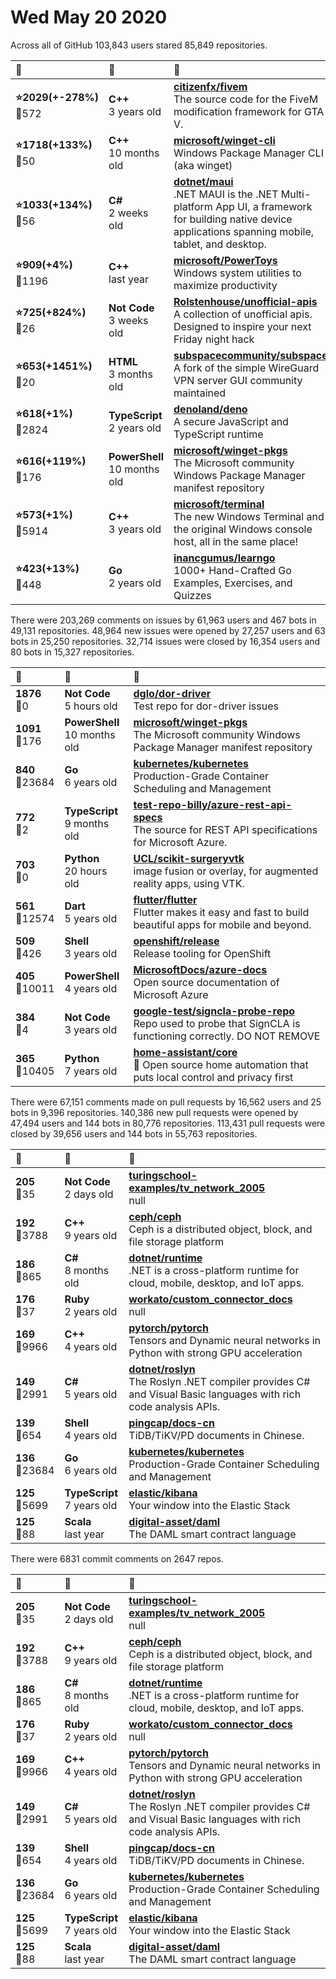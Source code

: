 # Wed May 20 2020

Across all of GitHub 103,843 users stared 
85,849 repositories. 

| :page_with_curl: | :calendar: | :page_with_curl: |
| :--- | :--- | :--- |
| **:star:2029(+-278%)**<br>:twisted_rightwards_arrows:572 | **C++**<br>3 years old | **[citizenfx/fivem](https://github.com/citizenfx/fivem)**<br>The source code for the FiveM modification framework for GTA V. |
| **:star:1718(+133%)**<br>:twisted_rightwards_arrows:50 | **C++**<br>10 months old | **[microsoft/winget-cli](https://github.com/microsoft/winget-cli)**<br>Windows Package Manager CLI (aka winget) |
| **:star:1033(+134%)**<br>:twisted_rightwards_arrows:56 | **C#**<br>2 weeks old | **[dotnet/maui](https://github.com/dotnet/maui)**<br>.NET MAUI is the .NET Multi-platform App UI, a framework for building native device applications spanning mobile, tablet, and desktop. |
| **:star:909(+4%)**<br>:twisted_rightwards_arrows:1196 | **C++**<br>last year | **[microsoft/PowerToys](https://github.com/microsoft/PowerToys)**<br>Windows system utilities to maximize productivity |
| **:star:725(+824%)**<br>:twisted_rightwards_arrows:26 | **Not Code**<br>3 weeks old | **[Rolstenhouse/unofficial-apis](https://github.com/Rolstenhouse/unofficial-apis)**<br>A collection of unofficial apis. Designed to inspire your next Friday night hack |
| **:star:653(+1451%)**<br>:twisted_rightwards_arrows:20 | **HTML**<br>3 months old | **[subspacecommunity/subspace](https://github.com/subspacecommunity/subspace)**<br>A fork of the simple WireGuard VPN server GUI community maintained |
| **:star:618(+1%)**<br>:twisted_rightwards_arrows:2824 | **TypeScript**<br>2 years old | **[denoland/deno](https://github.com/denoland/deno)**<br>A secure JavaScript and TypeScript runtime |
| **:star:616(+119%)**<br>:twisted_rightwards_arrows:176 | **PowerShell**<br>10 months old | **[microsoft/winget-pkgs](https://github.com/microsoft/winget-pkgs)**<br>The Microsoft community Windows Package Manager manifest repository |
| **:star:573(+1%)**<br>:twisted_rightwards_arrows:5914 | **C++**<br>3 years old | **[microsoft/terminal](https://github.com/microsoft/terminal)**<br>The new Windows Terminal and the original Windows console host, all in the same place! |
| **:star:423(+13%)**<br>:twisted_rightwards_arrows:448 | **Go**<br>2 years old | **[inancgumus/learngo](https://github.com/inancgumus/learngo)**<br>1000+ Hand-Crafted Go Examples, Exercises, and Quizzes |

There were 203,269 comments on issues by 61,963 users and 467 bots in 49,131 repositories.
48,964 new issues were opened by 27,257 users and 63 bots in 25,250 repositories.
32,714 issues were closed by 16,354 users and 80 bots in 15,327 repositories.

| :speech_balloon: | :calendar: | :page_with_curl: |
| :--- | :--- | :--- |
| **1876**<br>:twisted_rightwards_arrows:0 | **Not Code**<br>5 hours old | **[dglo/dor-driver](https://github.com/dglo/dor-driver)**<br>Test repo for dor-driver issues |
| **1091**<br>:twisted_rightwards_arrows:176 | **PowerShell**<br>10 months old | **[microsoft/winget-pkgs](https://github.com/microsoft/winget-pkgs)**<br>The Microsoft community Windows Package Manager manifest repository |
| **840**<br>:twisted_rightwards_arrows:23684 | **Go**<br>6 years old | **[kubernetes/kubernetes](https://github.com/kubernetes/kubernetes)**<br>Production-Grade Container Scheduling and Management |
| **772**<br>:twisted_rightwards_arrows:2 | **TypeScript**<br>9 months old | **[test-repo-billy/azure-rest-api-specs](https://github.com/test-repo-billy/azure-rest-api-specs)**<br>The source for REST API specifications for Microsoft Azure. |
| **703**<br>:twisted_rightwards_arrows:0 | **Python**<br>20 hours old | **[UCL/scikit-surgeryvtk](https://github.com/UCL/scikit-surgeryvtk)**<br>image fusion or overlay, for augmented reality apps, using VTK. |
| **561**<br>:twisted_rightwards_arrows:12574 | **Dart**<br>5 years old | **[flutter/flutter](https://github.com/flutter/flutter)**<br>Flutter makes it easy and fast to build beautiful apps for mobile and beyond. |
| **509**<br>:twisted_rightwards_arrows:426 | **Shell**<br>3 years old | **[openshift/release](https://github.com/openshift/release)**<br>Release tooling for OpenShift |
| **405**<br>:twisted_rightwards_arrows:10011 | **PowerShell**<br>4 years old | **[MicrosoftDocs/azure-docs](https://github.com/MicrosoftDocs/azure-docs)**<br>Open source documentation of Microsoft Azure |
| **384**<br>:twisted_rightwards_arrows:4 | **Not Code**<br>3 years old | **[google-test/signcla-probe-repo](https://github.com/google-test/signcla-probe-repo)**<br>Repo used to probe that SignCLA is functioning correctly.  DO NOT REMOVE |
| **365**<br>:twisted_rightwards_arrows:10405 | **Python**<br>7 years old | **[home-assistant/core](https://github.com/home-assistant/core)**<br>:house_with_garden: Open source home automation that puts local control and privacy first |

There were 67,151 comments made on pull requests by 16,562 users and 25 bots in 9,396 repositories.
140,386 new pull requests were opened by 47,494 users and 144 bots in 80,776 repositories.
113,431 pull requests were closed by 39,656 users and 144 bots in 55,763 repositories.

| :speech_balloon: | :calendar: | :page_with_curl: |
| :--- | :--- | :--- |
| **205**<br>:twisted_rightwards_arrows:35 | **Not Code**<br>2 days old | **[turingschool-examples/tv_network_2005](https://github.com/turingschool-examples/tv_network_2005)**<br>null |
| **192**<br>:twisted_rightwards_arrows:3788 | **C++**<br>9 years old | **[ceph/ceph](https://github.com/ceph/ceph)**<br>Ceph is a distributed object, block, and file storage platform  |
| **186**<br>:twisted_rightwards_arrows:865 | **C#**<br>8 months old | **[dotnet/runtime](https://github.com/dotnet/runtime)**<br>.NET is a cross-platform runtime for cloud, mobile, desktop, and IoT apps. |
| **176**<br>:twisted_rightwards_arrows:37 | **Ruby**<br>2 years old | **[workato/custom_connector_docs](https://github.com/workato/custom_connector_docs)**<br>null |
| **169**<br>:twisted_rightwards_arrows:9966 | **C++**<br>4 years old | **[pytorch/pytorch](https://github.com/pytorch/pytorch)**<br>Tensors and Dynamic neural networks in Python with strong GPU acceleration |
| **149**<br>:twisted_rightwards_arrows:2991 | **C#**<br>5 years old | **[dotnet/roslyn](https://github.com/dotnet/roslyn)**<br>The Roslyn .NET compiler provides C# and Visual Basic languages with rich code analysis APIs. |
| **139**<br>:twisted_rightwards_arrows:654 | **Shell**<br>4 years old | **[pingcap/docs-cn](https://github.com/pingcap/docs-cn)**<br>TiDB/TiKV/PD documents in Chinese. |
| **136**<br>:twisted_rightwards_arrows:23684 | **Go**<br>6 years old | **[kubernetes/kubernetes](https://github.com/kubernetes/kubernetes)**<br>Production-Grade Container Scheduling and Management |
| **125**<br>:twisted_rightwards_arrows:5699 | **TypeScript**<br>7 years old | **[elastic/kibana](https://github.com/elastic/kibana)**<br>Your window into the Elastic Stack |
| **125**<br>:twisted_rightwards_arrows:88 | **Scala**<br>last year | **[digital-asset/daml](https://github.com/digital-asset/daml)**<br>The DAML smart contract language |

There were 6831 commit comments on 2647 repos.

| :speech_balloon: | :calendar: | :page_with_curl: |
| :--- | :--- | :--- |
| **205**<br>:twisted_rightwards_arrows:35 | **Not Code**<br>2 days old | **[turingschool-examples/tv_network_2005](https://github.com/turingschool-examples/tv_network_2005)**<br>null |
| **192**<br>:twisted_rightwards_arrows:3788 | **C++**<br>9 years old | **[ceph/ceph](https://github.com/ceph/ceph)**<br>Ceph is a distributed object, block, and file storage platform  |
| **186**<br>:twisted_rightwards_arrows:865 | **C#**<br>8 months old | **[dotnet/runtime](https://github.com/dotnet/runtime)**<br>.NET is a cross-platform runtime for cloud, mobile, desktop, and IoT apps. |
| **176**<br>:twisted_rightwards_arrows:37 | **Ruby**<br>2 years old | **[workato/custom_connector_docs](https://github.com/workato/custom_connector_docs)**<br>null |
| **169**<br>:twisted_rightwards_arrows:9966 | **C++**<br>4 years old | **[pytorch/pytorch](https://github.com/pytorch/pytorch)**<br>Tensors and Dynamic neural networks in Python with strong GPU acceleration |
| **149**<br>:twisted_rightwards_arrows:2991 | **C#**<br>5 years old | **[dotnet/roslyn](https://github.com/dotnet/roslyn)**<br>The Roslyn .NET compiler provides C# and Visual Basic languages with rich code analysis APIs. |
| **139**<br>:twisted_rightwards_arrows:654 | **Shell**<br>4 years old | **[pingcap/docs-cn](https://github.com/pingcap/docs-cn)**<br>TiDB/TiKV/PD documents in Chinese. |
| **136**<br>:twisted_rightwards_arrows:23684 | **Go**<br>6 years old | **[kubernetes/kubernetes](https://github.com/kubernetes/kubernetes)**<br>Production-Grade Container Scheduling and Management |
| **125**<br>:twisted_rightwards_arrows:5699 | **TypeScript**<br>7 years old | **[elastic/kibana](https://github.com/elastic/kibana)**<br>Your window into the Elastic Stack |
| **125**<br>:twisted_rightwards_arrows:88 | **Scala**<br>last year | **[digital-asset/daml](https://github.com/digital-asset/daml)**<br>The DAML smart contract language |

